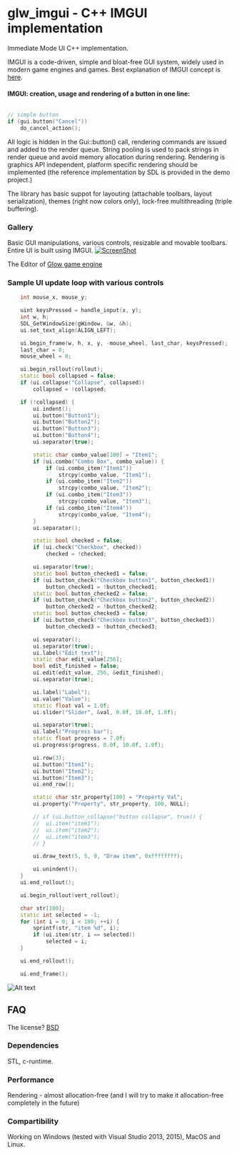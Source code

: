 # glw_imgui - C++ IMGUI implementation
Immediate Mode UI C++ implementation.

IMGUI is a code-driven, simple and bloat-free GUI system, widely used in modern game engines and games.
Best explanation of IMGUI concept is [here](https://www.youtube.com/watch?v=Z1qyvQsjK5Y).

#### IMGUI: creation, usage and rendering of a button in one line:
```c++

// simple button
if (gui.button("Cancel"))
	do_cancel_action();

```
All logic is hidden in the Gui::button() call, rendering commands are issued and added to the render queue. String pooling is used to pack strings in render queue and avoid memory allocation during rendering. Rendering is graphics API independent, platform specific rendering should be implemented (the reference implementation by SDL is provided in the demo project.)

The library has basic suppot for layouting (attachable toolbars, layout serialization), themes (right now colors only), lock-free multithreading (triple buffering).

### Gallery
Basic GUI manipulations, various controls, resizable and movable toolbars. Entire UI is built using IMGUI.
[![ScreenShot](/../feature-screenshots/screenshots/IMGUI_toolbars.png)](https://www.youtube.com/watch?v=TlJiuguyLVo)

The Editor of [Glow game engine](http://www.glow3d.com)

### Sample UI update loop with various controls
```c++
	int mouse_x, mouse_y;

	uint keysPressed = handle_input(x, y);
	int w, h;
	SDL_GetWindowSize(gWindow, &w, &h);
	ui.set_text_align(ALIGN_LEFT);

	ui.begin_frame(w, h, x, y, -mouse_wheel, last_char, keysPressed);
	last_char = 0;
	mouse_wheel = 0;

	ui.begin_rollout(rollout);
	static bool collapsed = false;
	if (ui.collapse("Collapse", collapsed))
		collapsed = !collapsed;

	if (!collapsed) {
		ui.indent();
		ui.button("Button1");
		ui.button("Button2");
		ui.button("Button3");
		ui.button("Button4");
		ui.separator(true);

		static char combo_value[100] = "Item1";
		if (ui.combo("Combo Box", combo_value)) {
			if (ui.combo_item("Item1"))
				strcpy(combo_value, "Item1");
			if (ui.combo_item("Item2"))
				strcpy(combo_value, "Item2");
			if (ui.combo_item("Item3"))
				strcpy(combo_value, "Item3");
			if (ui.combo_item("Item4"))
				strcpy(combo_value, "Item4");
		}
		ui.separator();

		static bool checked = false;
		if (ui.check("Checkbox", checked))
			checked = !checked;

		ui.separator(true);
		static bool button_checked1 = false;
		if (ui.button_check("Checkbox button1", button_checked1))
			button_checked1 = !button_checked1;
		static bool button_checked2 = false;
		if (ui.button_check("Checkbox button2", button_checked2))
			button_checked2 = !button_checked2;
		static bool button_checked3 = false;
		if (ui.button_check("Checkbox button3", button_checked3))
			button_checked3 = !button_checked3;

		ui.separator();
		ui.separator(true);
		ui.label("Edit text");
		static char edit_value[256];
		bool edit_finished = false;
		ui.edit(edit_value, 256, &edit_finished);
		ui.separator(true);

		ui.label("Label");
		ui.value("Value");
		static float val = 1.0f;
		ui.slider("Slider", &val, 0.0f, 10.0f, 1.0f);

		ui.separator(true);
		ui.label("Progress bar");
		static float progress = 7.0f;
		ui.progress(progress, 0.0f, 10.0f, 1.0f);

		ui.row(3);
		ui.button("Item1");
		ui.button("Item2");
		ui.button("Item3");
		ui.end_row();

		static char str_property[100] = "Property Val";
		ui.property("Property", str_property, 100, NULL);

		// if (ui.button_collapse("button collapse", true)) {
		// 	ui.item("item1");
		// 	ui.item("item2");
		// 	ui.item("item3");
		// }

		ui.draw_text(5, 5, 0, "Draw item", 0xffffffff);

		ui.unindent();
	}
	ui.end_rollout();

	ui.begin_rollout(vert_rollout);

	char str[100];
	static int selected = -1;
	for (int i = 0; i < 100; ++i) {
		sprintf(str, "item %d", i);
		if (ui.item(str, i == selected))
			selected = i;
	}

	ui.end_rollout();

	ui.end_frame();
```
![Alt text](/../feature-screenshots/screenshots/ref_ui.png)

## FAQ

The license?
[BSD](https://opensource.org/licenses/BSD-2-Clause)

### Dependencies
 STL, c-runtime.

### Performance
Rendering - almost allocation-free (and I will try to make it allocation-free completely in the future)

### Compartibility
  Working on Windows (tested with Visual Studio 2013, 2015), MacOS and Linux.


